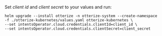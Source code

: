 Set *client id* and *client secret* to your values and run:
```shell
helm upgrade --install otterize -n otterize-system --create-namespace -f ./otterize-kubernetes/values.yaml otterize-kubernetes \
--set intentsOperator.cloud.credentials.clientId=client_id \
--set intentsOperator.cloud.credentials.clientSecret=client_secret
```
